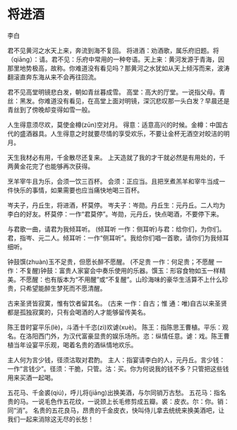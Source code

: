 # 将进酒

<span class="r">李白

<link href="../../css/style.css" rel="stylesheet" type="text/css" />

<div class="p">

​君不见黄河之水天上来，奔流到海不复回。
<span class="comment">
将进酒：劝酒歌，属乐府旧题。将（qiāng）：请。君不见：乐府中常用的一种夸语。天上来：黄河发源于青海，因那里地势极高，故称。你难道没有看见吗？那黄河之水犹如从天上倾泻而来，波涛翻滚直奔东海从来不会再往回流。

君不见高堂明镜悲白发，朝如青丝暮成雪。
<span class="comment">
高堂：高大的厅堂。一说指父母。青丝：黑发。你难道没有看见，在高堂上面对明镜，深沉悲叹那一头白发？早晨还是青丝到了傍晚却变得如雪一般。

人生得意须尽欢，莫使金樽(zūn)空对月。
<span class="comment">
得意：适意高兴的时候。金樽：中国古代的盛酒器具。人生得意之时就要尽情的享受欢乐，不要让金杯无酒空对皎洁的明月。

天生我材必有用，千金散尽还复来。
<span class="comment">
上天造就了我的才干就必然是有用处的，千两黄金花完了也能够再次获得。

烹羊宰牛且为乐，会须一饮三百杯。
<span class="comment">
会须：正应当。且把烹煮羔羊和宰牛当成一件快乐的事情，如果需要也应当痛快地喝三百杯。

岑夫子，丹丘生，将进酒，杯莫停。
<span class="comment">
岑夫子：岑勋。丹丘生：元丹丘。二人均为李白的好友。杯莫停：一作“君莫停”。岑勋，元丹丘，快点喝酒，不要停下来。

与君歌一曲，请君为我倾耳听。
<span class="comment">
(倾耳听 一作：侧耳听)与君：给你们，为你们。君，指岑、元二人。倾耳听：一作“侧耳听”。我给你们唱一首歌，请你们为我倾耳细听。

钟鼓馔(zhuàn)玉不足贵，但愿长醉不愿醒。
<span class="comment">
(不足贵 一作：何足贵；不愿醒 一作：不复醒)钟鼓：富贵人家宴会中奏乐使用的乐器。馔玉：形容食物如玉一样精美。不愿醒：也有版本为“不用醒”或“不复醒”。山珍海味的豪华生活算不上什么珍贵，只希望能醉生梦死而不愿清醒。 

古来圣贤皆寂寞，惟有饮者留其名。
<span class="comment">
(古来 一作：自古；惟 通：唯)自古以来圣贤都是孤独寂寞的，只有会喝酒的人才能够留传美名。

陈王昔时宴平乐(lè)，斗酒十千恣(zì)欢谑(xuè)。
<span class="comment">
陈王：指陈思王曹植。平乐：观名。在洛阳西门外，为汉代富豪显贵的娱乐场所。恣：纵情任意。谑：戏。陈王曹植当年设宴平乐观，喝着名贵的酒纵情地欢乐。

主人何为言少钱，径须沽取对君酌。
<span class="comment">
主人：指宴请李白的人，元丹丘。言少钱：一作“言钱少”。径须：干脆，只管。沽：买。你为何说我的钱不多？只管把这些钱用来买酒一起喝。

五花马、千金裘(qiú)，呼儿将(jiāng)出换美酒，与尔同销万古愁。
<span class="comment">
五花马：指名贵的马。一说毛色作五花纹，一说颈上长毛修剪成五瓣。裘：皮衣。尔：你。销：同“消”。 名贵的五花良马，昂贵的千金皮衣，快叫侍儿拿去统统来换美酒吧，让我们一起来消除这无尽的长愁！
